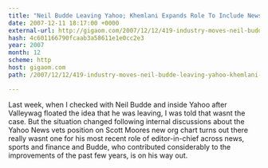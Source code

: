 ```yaml
---
title: "Neil Budde Leaving Yahoo; Khemlani Expands Role To Include News"
date: 2007-12-11 18:17:00 +0000
external-url: http://gigaom.com/2007/12/12/419-industry-moves-neil-budde-leaving-yahoo-khemlani-expands-role-to-includ/
hash: 4c601166790fcaab3a58611e1e0cc2e3
year: 2007
month: 12
scheme: http
host: gigaom.com
path: /2007/12/12/419-industry-moves-neil-budde-leaving-yahoo-khemlani-expands-role-to-includ/

---
```


Last week, when I checked with Neil Budde and inside Yahoo after Valleywag floated the idea that he was leaving, I was told that wasnt the case. But the situation changed following internal discussions about the Yahoo News vets position on Scott Moores new org chart  turns out there really wasnt one for his most recent role of editor-in-chief across news, sports and finance  and Budde, who contributed considerably to the improvements of the past few years, is on his way out.
